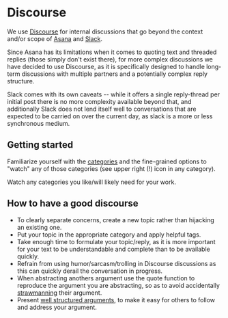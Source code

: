 # Discourse

We use [Discourse](https://discourse.freistil.it/) for internal discussions that go beyond the context and/or scope of [Asana](/software/asana.html) and [Slack](/software/slack.html).

Since Asana has its limitations when it comes to quoting text and threaded replies (those simply don't exist there), for more complex discussions we have decided to use Discourse, as it is specifically designed to handle long-term discussions with multiple partners and a potentially complex reply structure.

Slack comes with its own caveats -- while it offers a single reply-thread per initial post there is no more complexity available beyond that, and additionally Slack does not lend itself well to conversations that are expected to be carried on over the current day, as slack is a more or less synchronous medium.  

## Getting started

Familiarize yourself with the [categories](https://discourse.freistil.it/categories) and the fine-grained options to "watch" any of those categories (see upper right (!) icon in any category).

Watch any categories you like/will likely need for your work.  

## How to have a good discourse

* To clearly separate concerns, create a new topic rather than hijacking an existing one.
* Put your topic in the appropriate category and apply helpful tags.
* Take enough time to formulate your topic/reply, as it is more important for your text to be understandable and complete than to be available quickly.
* Refrain from using humor/sarcasm/trolling in Discourse discussions as this can quickly derail the conversation in progress.
* When abstracting anothers argument use the quote function to reproduce the argument you are abstracting, so as to avoid accidentally [strawmanning](https://en.wikipedia.org/wiki/Straw_man) their argument.
* Present [well structured arguments](http://www.ucs.mun.ca/~alatus/phil1200/CT1StructureofArguments.html), to make it easy for others to follow and address your argument.
